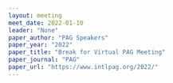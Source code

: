 ```yaml
---
layout: meeting
meet_date: 2022-01-10
leader: "None"
paper_author: "PAG Speakers"
paper_year: "2022"
paper_title: "Break for Virtual PAG Meeting"
paper_journal: "PAG"
paper_url: "https://www.intlpag.org/2022/"
---
```

